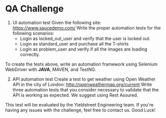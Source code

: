 # QA Challenge

1.  UI automation test
Given the following site: https://www.saucedemo.com/
Write the proper automation tests for the following scenarios:
	- Login as locked_out_user and verify that the user is locked out.
	- Login as standard_user and purchase all the T-shirts
	- Login as problem_user and verify if all the images are loading correctly.
	
To create the tests above, write an automation framework using Selenium WebDriver with **JAVA**, MAVEN, and TestNG.


2.  API automation test
Create a test to get weather using Open Weather API in the city of London: http://openweathermap.org/current
Write three automation tests that you consider necessary to validate that the API is working as expected. We suggest using Rest Assured.


This test will be evaluated by the Yieldstreet Engineering team. If you're having any issues with the challenge, feel free to contact us. Good Luck!
